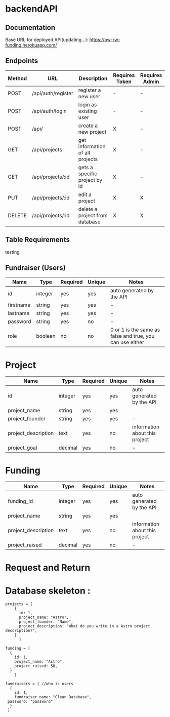 # backendAPI 
 
## Documentation

Base URL for deployed API(updating...): https://bw-rw-funding.herokuapp.com/

## **Endpoints**

| Method | URL | Description | Requires Token | Requires Admin |
|--------|-----|-------------|----------------|----------------|
| POST | /api/auth/register | register a new user | - | - |
| POST | /api/auth/login | login as existing user | - | - |
| POST | /api/ | create a new project | X | - |
| GET | /api/projects | get information of all projects  | X | - |
| GET | /api/projects/:id | gets a specific project by id | X | - |
| PUT | /api/projects/:id | edit a project | X | X |
| DELETE | /api/projects/:id | delete a project from database | X | X |


## **Table Requirements**
testing
## **Fundraiser (Users)**

| Name | Type | Required | Unique | Notes |
|------|------|----------|--------|-------|
| id | integer | yes | yes | auto generated by the API |
| firstname | string | yes | yes | - |
  lastname | string | yes | yes | - |
| password | string | yes | no | - |
| role | boolean | no | no | 0 or 1 is the same as false and true, you can use either

# **Project**

| Name | Type | Required | Unique | Notes |
|------|------|----------|--------|-------|
| id | integer | yes | yes | auto generated by the API |
| project_name | string| yes | yes |  |
| project_founder | string | yes | yes | - |
| project_description | text | yes | no | information about this project|
| project_goal | decimal | yes | no | - | 

# **Funding**

| Name | Type | Required | Unique | Notes |
|------|------|----------|--------|-------|
| funding_id | integer | yes | yes | auto generated by the API |
| project_name | string| yes | yes |  |
| project_description | text | yes | no | information about this project|
| project_raised | decimal | yes | no | - | 

# Request and Return 

# **Database skeleton** : 

```
projects = [
    {
      id: 1,
      project_name: "Astro",
      project_founder: "Name",
      project_description: "What do you write in a Astro project description?",
    } 
      ]
  ```
  
  ```
funding = [
    {
      id: 1,
      project_name: "Astro",
      project_raised: 50,
    }    
      ]
   ```
   
  ```      
fundraisers = [ //who is users
    {
      id: 1,
      fundraiser_name: "Clean Database",
   password: "password"  
    }  
   ]
```      